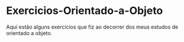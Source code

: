 # Exercicios-Orientado-a-Objeto
Aqui estão alguns exercícios que fiz ao decorrer dos meus estudos de orientado a objeto.
